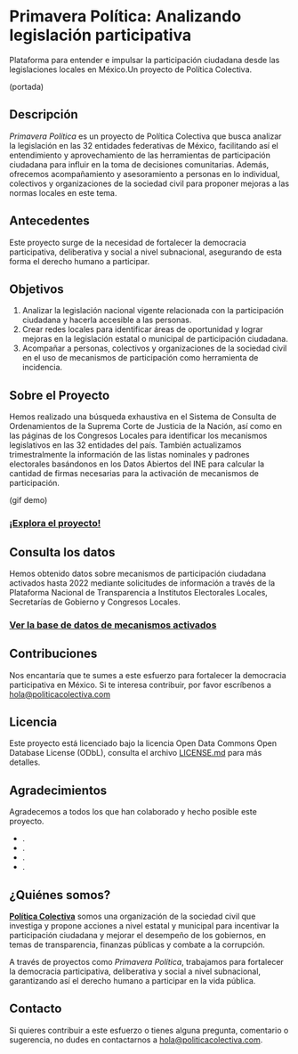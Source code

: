 # Primavera Política: Analizando legislación participativa
Plataforma para entender e impulsar la participación ciudadana desde las legislaciones locales en México.Un proyecto de Política Colectiva.

(portada)


## Descripción
_Primavera Política_ es un proyecto de Política Colectiva que busca analizar la legislación en las 32 entidades federativas de México, facilitando así el entendimiento y aprovechamiento de las herramientas de participación ciudadana para influir en la toma de decisiones comunitarias. Además, ofrecemos acompañamiento y asesoramiento a personas en lo individual, colectivos y organizaciones de la sociedad civil para proponer mejoras a las normas locales en este tema.

## Antecedentes
Este proyecto surge de la necesidad de fortalecer la democracia participativa, deliberativa y social a nivel subnacional, asegurando de esta forma el derecho humano a participar.

## Objetivos
1. Analizar la legislación nacional vigente relacionada con la participación ciudadana y hacerla accesible a las personas.
2. Crear redes locales para identificar áreas de oportunidad y lograr mejoras en la legislación estatal o municipal de participación ciudadana.
3. Acompañar a personas, colectivos y organizaciones de la sociedad civil en el uso de mecanismos de participación como herramienta de incidencia. 

## Sobre el Proyecto
Hemos realizado una búsqueda exhaustiva en el Sistema de Consulta de Ordenamientos de la Suprema Corte de Justicia de la Nación, así como en las páginas de los Congresos Locales para identificar los mecanismos legislativos en las 32 entidades del país. También actualizamos trimestralmente la información de las listas nominales y padrones electorales basándonos en los Datos Abiertos del INE para calcular la cantidad de firmas necesarias para la activación de mecanismos de participación.

(gif demo)

### [¡Explora el proyecto!](https://politicacolectiva.com/primavera-politica/)

## Consulta los datos
Hemos obtenido datos sobre mecanismos de participación ciudadana activados hasta 2022 mediante solicitudes de información a través de la Plataforma Nacional de Transparencia a Institutos Electorales Locales, Secretarías de Gobierno y Congresos Locales.

### [Ver la base de datos de mecanismos activados](https://github.com/Politica-Colectiva/primavera-politica/datos/mecanismos_activados)

## Contribuciones
Nos encantaría que te sumes a este esfuerzo para fortalecer la democracia participativa en México. Si te interesa contribuir, por favor escríbenos a hola@politicacolectiva.com

## Licencia
Este proyecto está licenciado bajo la licencia Open Data Commons Open Database License (ODbL), consulta el archivo [LICENSE.md](https://github.com/Politica-Colectiva/primavera-politica/blob/main/LICENCE.md) para más detalles.

## Agradecimientos
Agradecemos a todos los que han colaborado y hecho posible este proyecto. 
- .
- .
- .
- .

## ¿Quiénes somos?
**[Política Colectiva](https://politicacolectiva.com/)** somos una organización de la sociedad civil que investiga y propone acciones a nivel estatal y municipal para incentivar la participación ciudadana y mejorar el desempeño de los gobiernos, en temas de transparencia, finanzas públicas y combate a la corrupción. 

A través de proyectos como _Primavera Política_, trabajamos para fortalecer la democracia participativa, deliberativa y social a nivel subnacional, garantizando así el derecho humano a participar en la vida pública.

## Contacto
Si quieres contribuir a este esfuerzo o tienes alguna pregunta, comentario o sugerencia, no dudes en contactarnos a hola@politicacolectiva.com.